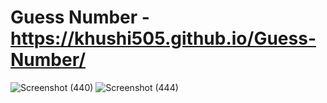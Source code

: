 # Guess Number - https://khushi505.github.io/Guess-Number/

![Screenshot (440)](https://github.com/khushi505/Guess-Number/assets/121372231/0eea3645-f7aa-48e5-b685-d5dabbe44886)
![Screenshot (444)](https://github.com/khushi505/Guess-Number/assets/121372231/4d8ff7e2-b36c-4656-b5fc-56a9bc45f1b0)
